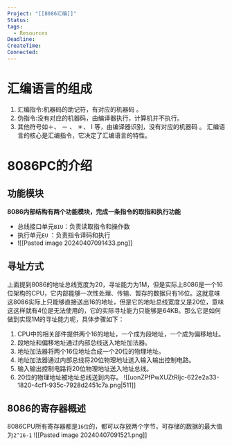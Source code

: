 ```yaml
---
Project: "[[8086汇编]]"
Status: 
tags:
  - Resources
Deadline: 
CreateTime: 
Connected:
---
```

# 汇编语言的组成
1. 汇编指令:机器码的助记符，有对应的机器码 。
2. 伪指令:没有对应的机器码，由编译器执行，计算机并不执行。
3. 其他符号如＋、 － 、 ＊、 I 等，由编译器识别，没有对应的机器码 。
汇编语言的核心是汇编指令，它决定了汇编语言的特性。

# 8086PC的介绍
## 功能模块
**8086内部结构有两个功能模块，完成一条指令的取指和执行功能**
- 总线接口单元`BIU`：负责读取指令和操作数
- 执行单元`EU` ：负责指令译码和执行
- ![[Pasted image 20240407091433.png]]
## 寻址方式
上面提到8086的地址总线宽度为20，寻址能力为1M，但是实际上8086是一个16位架构的CPU，它内部能够一次性处理、传输、暂存的数据只有16位。这就意味这8086实际上只能够直接送出16的地址，但是它的地址总线宽度又是20位，意味这这样就有4位是无法使用的，它的实际寻址能力只能够是64KB。那么它是如何做到实现1M的寻址能力呢，具体步骤如下：

1. CPU中的相关部件提供两个16的地址，一个成为段地址，一个成为偏移地址。
2. 段地址和偏移地址通过内部总线送入地址加法器。
3. 地址加法器将两个16位地址合成一个20位的物理地址。
4. 地址加法器通过内部总线将20位物理地址送入输入输出控制电路。
5. 输入输出控制电路将20位物理地址送入地址总线。
6. 20位的物理地址被地址总线送到内存。
![[uonZPfPwXUZtRIjc-622e2a33-1820-4cf1-935c-7928d2451c7a.png|511]]

## 8086的寄存器概述
8086CPU所有寄存器都是`16位`的，都可以存放两个字节，可存储的数据的最大值为`2^16-1`
![[Pasted image 20240407091521.png]]
